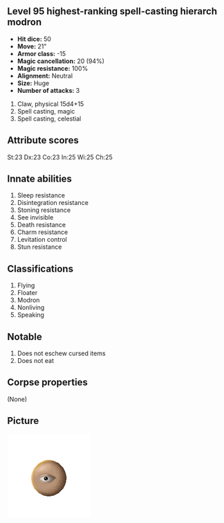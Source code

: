 ## Level 95 highest-ranking spell-casting hierarch modron

- **Hit dice:** 50
- **Move:** 21"
- **Armor class:** -15
- **Magic cancellation:** 20 (94%)
- **Magic resistance:** 100%
- **Alignment:** Neutral
- **Size:** Huge
- **Number of attacks:** 3
1. Claw, physical 15d4+15
2. Spell casting, magic
3. Spell casting, celestial

## Attribute scores

St:23 Dx:23 Co:23 In:25 Wi:25 Ch:25

## Innate abilities

1. Sleep resistance
2. Disintegration resistance
3. Stoning resistance
4. See invisible
5. Death resistance
6. Charm resistance
7. Levitation control
8. Stun resistance

## Classifications

1. Flying
2. Floater
3. Modron
4. Nonliving
5. Speaking

## Notable

1. Does not eschew cursed items
2. Does not eat

## Corpse properties

(None)

## Picture

![Modron Primus](https://github.com/hyvanmielenpelit/GnollHackTileSet/blob/main/Monsters/modron_primus/modron_primus.png)

